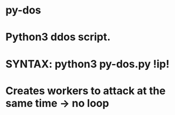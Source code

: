 # py-dos
# Python3 ddos script.
# SYNTAX: python3 py-dos.py !ip!
#
# Creates workers to attack at the same time -> no loop
